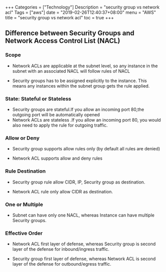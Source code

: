 +++
Categories = ["Technology"]
Description = "security group vs network acl"
Tags = ["aws"]
date = "2019-02-26T12:40:37+08:00"
menu = "AWS"
title = "security group vs network acl"
toc = true
+++

## Difference between Security Groups and Network Access Control List (NACL) ##

### Scope ###
- Network ACLs are applicable at the subnet level, so any instance in the subnet with an associated NACL will follow rules of NACL

- Security groups has to be assigned explicitly to the instance.
This means any instances within the subnet group gets the rule applied.

### State: Stateful or Stateless ###

- Security groups are stateful.If you allow an incoming port 80,the outgoing port will be automatically opened
- Network ACLs are stateless .If you allow an incoming port 80, you would also need to apply the rule for outgoing traffic.


### Allow or Deny ###

- Security group supports allow rules only (by default all rules are denied)

- Network ACL supports allow and deny rules

### Rule Destination ###

- Security group rule allow CIDR, IP, Security group as destination.

- Network ACL rule only allow CIDR as destination.

### One or Multiple ###

- Subnet can have only one NACL, whereas Instance can have multiple Security groups.


### Effective Order ###

- Network ACL first layer of defense, whereas Security group is second layer of the defense for inbound/ingress traffic.

- Security group first layer of defense, whereas Network ACL is second layer of the defense for outbound/egress traffic.


